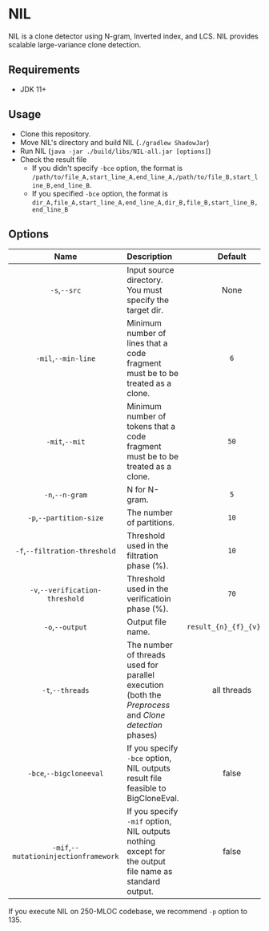 # NIL
NIL is a clone detector using N-gram, Inverted index, and LCS.
NIL provides scalable large-variance clone detection.

## Requirements
- JDK 11+

## Usage
- Clone this repository.
- Move NIL's directory and build NIL (`./gradlew ShadowJar`)
- Run NIL (`java -jar ./build/libs/NIL-all.jar [options]`)
- Check the result file
  - If you didn't specify `-bce` option, the format is `/path/to/file_A,start_line_A,end_line_A,/path/to/file_B,start_line_B,end_line_B`.
  - If you specified `-bce` option, the format is `dir_A,file_A,start_line_A,end_line_A,dir_B,file_B,start_line_B,end_line_B`

## Options
|Name|Description|Default|
|:--:|:--|:--:|
|`-s`,`--src`|Input source directory. You must specify the target dir.|None|
|`-mil`,`--min-line`|Minimum number of lines that a code fragment must be to be treated as a clone.|`6`|
|`-mit`,`--mit`|Minimum number of tokens that a code fragment must be to be treated as a clone.|`50`|
|`-n`,`--n-gram`|N for N-gram.|`5`|
|`-p`,`--partition-size`|The number of partitions.|`10`|
|`-f`,`--filtration-threshold`|Threshold used in the filtration phase (%).|`10`|
|`-v`,`--verification-threshold`|Threshold used in the verificatioin phase (%).|`70`|
|`-o`,`--output`|Output file name.|`result_{n}_{f}_{v}.csv`|
|`-t`,`--threads`|The number of threads used for parallel execution (both the *Preprocess* and *Clone detection* phases)|all threads|
|`-bce`,`--bigcloneeval`|If you specify `-bce` option, NIL outputs result file feasible to BigCloneEval.|false|
|`-mif`,`--mutationinjectionframework`|If you specify `-mif` option, NIL outputs nothing except for the output file name as standard output.|false|

If you execute NIL on 250-MLOC codebase, we recommend `-p` option to 135.
